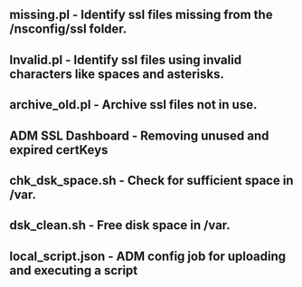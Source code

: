 ## missing.pl - Identify ssl files missing from the /nsconfig/ssl folder.

## Invalid.pl - Identify ssl files using invalid characters like spaces and asterisks.

## archive_old.pl - Archive ssl files not in use.

## ADM SSL Dashboard - Removing unused and expired certKeys

## chk_dsk_space.sh - Check for sufficient space in /var.  

## dsk_clean.sh - Free disk space in /var.

## local_script.json - ADM config job for uploading and executing a script
